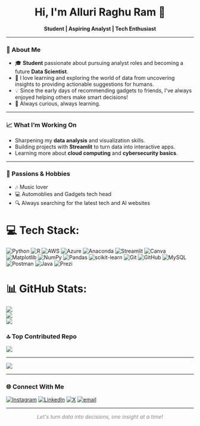 <!-- Profile README for araghuram2003 -->

<h1 align="center">Hi, I'm Alluri Raghu Ram 👋</h1>
<p align="center">
  <b>Student | Aspiring Analyst | Tech Enthusiast</b>
</p>

---

### 🌟 About Me

- 🎓 **Student** passionate about pursuing analyst roles and becoming a future **Data Scientist**.
- 🤖 I love learning and exploring the world of data  from uncovering insights to providing actionable suggestions for humans.
- 💡 Since the early days of recommending gadgets to friends, I've always enjoyed helping others make smart decisions!
- 🎯 Always curious, always learning.

---

### 📈 What I’m Working On

- Sharpening my **data analysis** and visualization skills.
- Building projects with **Streamlit** to turn data into interactive apps.
- Learning more about **cloud computing** and **cybersecurity basics**.

---

### 🚀 Passions & Hobbies

- 🎶 Music lover
- 💻 Automoblies and Gadgets tech head 
- 🔍 Always searching for the latest tech and AI websites




# 💻 Tech Stack:
![Python](https://img.shields.io/badge/python-3670A0?style=for-the-badge&logo=python&logoColor=ffdd54) ![R](https://img.shields.io/badge/r-%23276DC3.svg?style=for-the-badge&logo=r&logoColor=white) ![AWS](https://img.shields.io/badge/AWS-%23FF9900.svg?style=for-the-badge&logo=amazon-aws&logoColor=white) ![Azure](https://img.shields.io/badge/azure-%230072C6.svg?style=for-the-badge&logo=microsoftazure&logoColor=white) ![Anaconda](https://img.shields.io/badge/Anaconda-%2344A833.svg?style=for-the-badge&logo=anaconda&logoColor=white) ![Streamlit](https://img.shields.io/badge/Streamlit-%23FE4B4B.svg?style=for-the-badge&logo=streamlit&logoColor=white) ![Canva](https://img.shields.io/badge/Canva-%2300C4CC.svg?style=for-the-badge&logo=Canva&logoColor=white) ![Matplotlib](https://img.shields.io/badge/Matplotlib-%23ffffff.svg?style=for-the-badge&logo=Matplotlib&logoColor=black) ![NumPy](https://img.shields.io/badge/numpy-%23013243.svg?style=for-the-badge&logo=numpy&logoColor=white) ![Pandas](https://img.shields.io/badge/pandas-%23150458.svg?style=for-the-badge&logo=pandas&logoColor=white) ![scikit-learn](https://img.shields.io/badge/scikit--learn-%23F7931E.svg?style=for-the-badge&logo=scikit-learn&logoColor=white) ![Git](https://img.shields.io/badge/git-%23F05033.svg?style=for-the-badge&logo=git&logoColor=white) ![GitHub](https://img.shields.io/badge/github-%23121011.svg?style=for-the-badge&logo=github&logoColor=white) 
![MySQL](https://img.shields.io/badge/mysql-4479A1.svg?style=for-the-badge&logo=mysql&logoColor=white) ![Postman](https://img.shields.io/badge/power_bi-F2C811?style=for-the-badge&logo=powerbi&logoColor=black) ![Java](https://img.shields.io/badge/java-%23ED8B00.svg?style=for-the-badge&logo=openjdk&logoColor=white) ![Prezi](https://img.shields.io/badge/Prezi-%23000000.svg?style=for-the-badge&logo=Prezi&logoColor=white)
# 📊 GitHub Stats:
![](https://github-readme-stats.vercel.app/api?username=ARaghuRam2003&theme=blue_navy&hide_border=false&include_all_commits=false&count_private=false)<br/>
![](https://nirzak-streak-stats.vercel.app/?user=ARaghuRam2003&theme=blue_navy&hide_border=false)<br/>
![](https://github-readme-stats.vercel.app/api/top-langs/?username=ARaghuRam2003&theme=blue_navy&hide_border=false&include_all_commits=false&count_private=false&layout=compact)

### 🔝 Top Contributed Repo
![](https://github-contributor-stats.vercel.app/api?username=ARaghuRam2003&limit=5&theme=blue_navy&combine_all_yearly_contributions=true)

---
[![](https://visitcount.itsvg.in/api?id=ARaghuRam2003&icon=0&color=1)](https://visitcount.itsvg.in)

---

### 🌐 Connect With Me

[![Instagram](https://img.shields.io/badge/Instagram-%23E4405F.svg?logo=Instagram&logoColor=white)](https://instagram.com/a.raghu_ram) [![LinkedIn](https://img.shields.io/badge/LinkedIn-%230077B5.svg?logo=linkedin&logoColor=white)](https://linkedin.com/in/alluri-raghu-ram) [![X](https://img.shields.io/badge/X-black.svg?logo=X&logoColor=white)](https://x.com/ARaghuRam12) [![email](https://img.shields.io/badge/Email-D14836?logo=gmail&logoColor=white)](mailto:alluriraghuram.contact@gmail.com) 

---

<p align="center" style="color: #888;">
  <i>Let's turn data into decisions, one insight at a time!</i>
</p>
